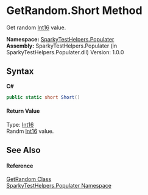 # GetRandom.Short Method 
 

Get random <a href="http://msdn2.microsoft.com/en-us/library/e07e6fds" target="_blank">Int16</a> value.

**Namespace:**&nbsp;<a href="N_SparkyTestHelpers_Populater.md">SparkyTestHelpers.Populater</a><br />**Assembly:**&nbsp;SparkyTestHelpers.Populater (in SparkyTestHelpers.Populater.dll) Version: 1.0.0

## Syntax

**C#**<br />
``` C#
public static short Short()
```


#### Return Value
Type: <a href="http://msdn2.microsoft.com/en-us/library/e07e6fds" target="_blank">Int16</a><br />Randm <a href="http://msdn2.microsoft.com/en-us/library/e07e6fds" target="_blank">Int16</a> value.

## See Also


#### Reference
<a href="T_SparkyTestHelpers_Populater_GetRandom.md">GetRandom Class</a><br /><a href="N_SparkyTestHelpers_Populater.md">SparkyTestHelpers.Populater Namespace</a><br />